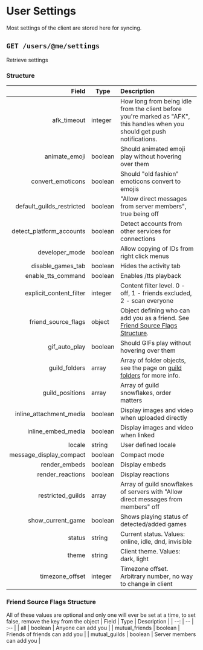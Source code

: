 # User Settings
Most settings of the client are stored here for syncing.

## `GET /users/@me/settings`
Retrieve settings

### Structure
| Field | Type | Description |
| --: | -- | :-- |
| afk_timeout | integer | How long from being idle from the client before you're marked as "AFK", this handles when you should get push notifications. |
| animate_emoji | boolean | Should animated emoji play without hovering over them |
| convert_emoticons | boolean | Should "old fashion" emoticons convert to emojis |
| default_guilds_restricted | boolean | "Allow direct messages from server members", true being off |
| detect_platform_accounts | boolean | Detect accounts from other services for connections |
| developer_mode | boolean | Allow copying of IDs from right click menus |
| disable_games_tab | boolean | Hides the activity tab |
| enable_tts_command | boolean | Enables /tts playback |
| explicit_content_filter | integer | Content filter level. 0 - off, 1 - friends excluded, 2 - scan everyone |
| friend_source_flags | object | Object defining who can add you as a friend. See [Friend Source Flags Structure](#friend_source_flags_structure). |
| gif_auto_play | boolean | Should GIFs play without hovering over them |
| guild_folders | array | Array of folder objects, see the page on [guild folders](/guild_folder.html) for more info. |
| guild_positions | array | Array of guild snowflakes, order matters |
| inline_attachment_media | boolean | Display images and video when uploaded directly |
| inline_embed_media | boolean | Display images and video when linked |
| locale | string | User defined locale |
| message_display_compact | boolean | Compact mode |
| render_embeds | boolean | Display embeds |
| render_reactions | boolean | Display reactions |
| restricted_guilds | array | Array of guild snowflakes of servers with "Allow direct messages from members" off |
| show_current_game | boolean | Shows playing status of detected/added games |
| status | string | Current status. Values: online, idle, dnd, invisible |
| theme | string | Client theme. Values: dark, light |
| timezone_offset | integer | Timezone offset. Arbitrary number, no way to change in client |

### Friend Source Flags Structure
All of these values are optional and only one will ever be set at a time, to set false, remove the key from the object
| Field | Type | Description |
| --: | -- | :-- |
| all | boolean | Anyone can add you |
| mutual_friends | boolean | Friends of friends can add you |
| mutual_guilds | boolean | Server members can add you |